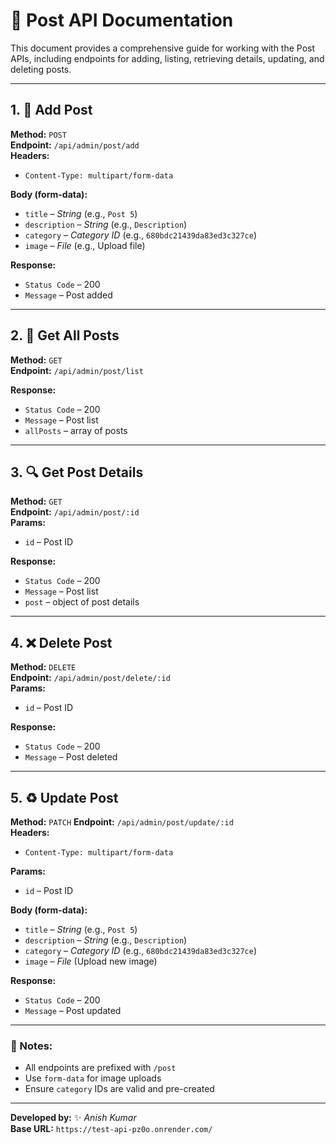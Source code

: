 # 📌 Post API Documentation

This document provides a comprehensive guide for working with the Post APIs, including endpoints for adding, listing, retrieving details, updating, and deleting posts.

---

## 1. 📝 Add Post  
**Method:** `POST`  
**Endpoint:** `/api/admin/post/add`  
**Headers:**  
- `Content-Type: multipart/form-data`

**Body (form-data):**
- `title` – _String_ (e.g., `Post 5`)
- `description` – _String_ (e.g., `Description`)
- `category` – _Category ID_ (e.g., `680bdc21439da83ed3c327ce`)
- `image` – _File_ (e.g., Upload file)

**Response:**  
- `Status Code` – 200
- `Message` – Post added

---

## 2. 📃 Get All Posts  
**Method:** `GET`  
**Endpoint:** `/api/admin/post/list`  

**Response:**  
- `Status Code` – 200
- `Message` – Post list
- `allPosts` – array of posts

---

## 3. 🔍 Get Post Details
**Method:** `GET`   
**Endpoint:** `/api/admin/post/:id`  
**Params:**
- `id` – Post ID

**Response:**
- `Status Code` – 200
- `Message` – Post list
- `post` – object of post details

---

## 4. ❌ Delete Post 
**Method:** `DELETE`  
**Endpoint:** `/api/admin/post/delete/:id`  
**Params:**
- `id` – Post ID

**Response:**
- `Status Code` – 200
- `Message` – Post deleted

---

## 5. ♻️ Update Post  
**Method:** `PATCH` 
**Endpoint:** `/api/admin/post/update/:id`  
**Headers:**
- `Content-Type: multipart/form-data`

**Params:**
- `id` – Post ID

**Body (form-data):**
- `title` – _String_ (e.g., `Post 5`)
- `description` – _String_ (e.g., `Description`)
- `category` – _Category ID_ (e.g., `680bdc21439da83ed3c327ce`)
- `image` – _File_ (Upload new image)

**Response:**
- `Status Code` – 200
- `Message` – Post updated

---

### 📌 Notes:
- All endpoints are prefixed with `/post`
- Use `form-data` for image uploads
- Ensure `category` IDs are valid and pre-created

---

**Developed by:** ✨ *Anish Kumar*  
**Base URL:** `https://test-api-pz0o.onrender.com/`
